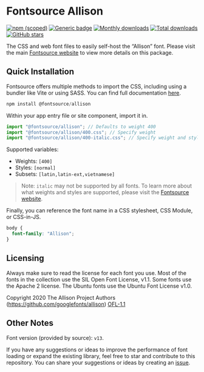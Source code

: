 # Fontsource Allison

[![npm (scoped)](https://img.shields.io/npm/v/@fontsource/allison?color=brightgreen)](https://www.npmjs.com/package/@fontsource/allison) [![Generic badge](https://img.shields.io/badge/fontsource-passing-brightgreen)](https://github.com/fontsource/fontsource) [![Monthly downloads](https://badgen.net/npm/dm/@fontsource/allison)](https://github.com/fontsource/fontsource) [![Total downloads](https://badgen.net/npm/dt/@fontsource/allison)](https://github.com/fontsource/fontsource) [![GitHub stars](https://img.shields.io/github/stars/fontsource/fontsource.svg?style=social&label=Star)](https://github.com/fontsource/fontsource/stargazers)

The CSS and web font files to easily self-host the “Allison” font. Please visit the main [Fontsource website](https://fontsource.org/fonts/allison) to view more details on this package.

## Quick Installation

Fontsource offers multiple methods to import the CSS, including using a bundler like Vite or using SASS. You can find full documentation [here](https://fontsource.org/docs/getting-started/introduction).

```javascript
npm install @fontsource/allison
```

Within your app entry file or site component, import it in.

```javascript
import "@fontsource/allison"; // Defaults to weight 400
import "@fontsource/allison/400.css"; // Specify weight
import "@fontsource/allison/400-italic.css"; // Specify weight and style
```

Supported variables:
- Weights: `[400]`
- Styles: `[normal]`
- Subsets: `[latin,latin-ext,vietnamese]`

> Note: `italic` may not be supported by all fonts. To learn more about what weights and styles are supported, please visit the [Fontsource website](https://fontsource.org/fonts/allison).

Finally, you can reference the font name in a CSS stylesheet, CSS Module, or CSS-in-JS.

```css
body {
  font-family: "Allison";
}
```

## Licensing
Always make sure to read the license for each font you use. Most of the fonts in the collection use the SIL Open Font License, v1.1. Some fonts use the Apache 2 license. The Ubuntu fonts use the Ubuntu Font License v1.0.

Copyright 2020 The Allison Project Authors (https://github.com/googlefonts/allison)
[OFL-1.1](https://openfontlicense.org)

## Other Notes
Font version (provided by source): `v13`.

If you have any suggestions or ideas to improve the performance of font loading or expand the existing library, feel free to star and contribute to this repository. You can share your suggestions or ideas by creating an [issue](https://github.com/fontsource/fontsource/issues).